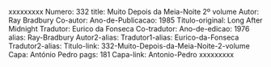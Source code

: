 xxxxxxxxx
Numero: 332
title: Muito Depois da Meia-Noite 2º volume
Autor: Ray Bradbury
Co-autor: 
Ano-de-Publicacao: 1985
Titulo-original: Long After Midnight
Tradutor: Eurico da Fonseca
Co-tradutor: 
Ano-de-edicao: 1976
alias: Ray-Bradbury
Autor2-alias: 
Tradutor1-alias: Eurico-da-Fonseca
Tradutor2-alias: 
Titulo-link: 332-Muito-Depois-da-Meia-Noite-2-volume
Capa: António Pedro
pags: 181
Capa-link: Antonio-Pedro
xxxxxxxxx